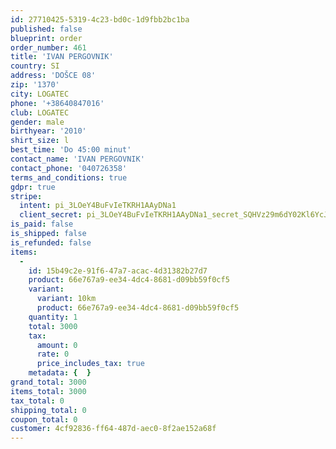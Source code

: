 ```yaml
---
id: 27710425-5319-4c23-bd0c-1d9fbb2bc1ba
published: false
blueprint: order
order_number: 461
title: 'IVAN PERGOVNIK'
country: SI
address: 'DOŠCE 08'
zip: '1370'
city: LOGATEC
phone: '+38640847016'
club: LOGATEC
gender: male
birthyear: '2010'
shirt_size: l
best_time: 'Do 45:00 minut'
contact_name: 'IVAN PERGOVNIK'
contact_phone: '040726358'
terms_and_conditions: true
gdpr: true
stripe:
  intent: pi_3LOeY4BuFvIeTKRH1AAyDNa1
  client_secret: pi_3LOeY4BuFvIeTKRH1AAyDNa1_secret_SQHVz29m6dY02Kl6YcJ7VCgZj
is_paid: false
is_shipped: false
is_refunded: false
items:
  -
    id: 15b49c2e-91f6-47a7-acac-4d31382b27d7
    product: 66e767a9-ee34-4dc4-8681-d09bb59f0cf5
    variant:
      variant: 10km
      product: 66e767a9-ee34-4dc4-8681-d09bb59f0cf5
    quantity: 1
    total: 3000
    tax:
      amount: 0
      rate: 0
      price_includes_tax: true
    metadata: {  }
grand_total: 3000
items_total: 3000
tax_total: 0
shipping_total: 0
coupon_total: 0
customer: 4cf92836-ff64-487d-aec0-8f2ae152a68f
---
```

